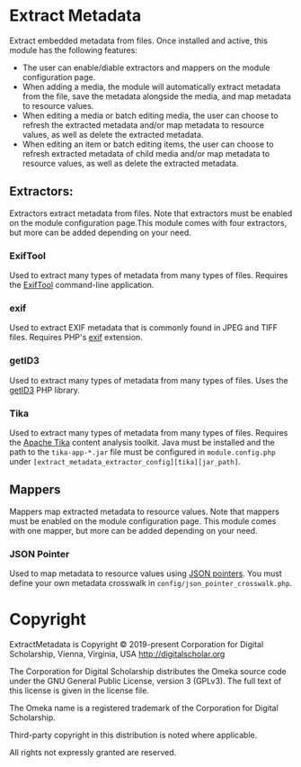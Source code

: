 # Extract Metadata

Extract embedded metadata from files. Once installed and active, this module has
the following features:

- The user can enable/diable extractors and mappers on the module configuration page.
- When adding a media, the module will automatically extract metadata from the file,
  save the metadata alongside the media, and map metadata to resource values.
- When editing a media or batch editing media, the user can choose to refresh the
  extracted metadata and/or map metadata to resource values, as well as delete the
  extracted metadata.
- When editing an item or batch editing items, the user can choose to refresh extracted
  metadata of child media and/or map metadata to resource values, as well as delete
  the extracted metadata.

## Extractors:

Extractors extract metadata from files.  Note that extractors must be enabled on
the module configuration page.This module comes with four extractors, but more can
be added depending on your need.

### ExifTool

Used to extract many types of metadata from many types of files. Requires the
[ExifTool](https://exiftool.org/) command-line application.

### exif

Used to extract EXIF metadata that is commonly found in JPEG and TIFF files. Requires
PHP's [exif](https://www.php.net/manual/en/book.exif.php) extension.

### getID3

Used to extract many types of metadata from many types of files. Uses the
[getID3](https://github.com/JamesHeinrich/getID3) PHP library.

### Tika

Used to extract many types of metadata from many types of files. Requires the
[Apache Tika](https://tika.apache.org/) content analysis toolkit. Java must be installed
and the path to the `tika-app-*.jar` file must be configured in `module.config.php`
under `[extract_metadata_extractor_config][tika][jar_path]`.

## Mappers

Mappers map extracted metadata to resource values. Note that mappers must be enabled
on the module configuration page. This module comes with one mapper, but more can
be added depending on your need.

### JSON Pointer

Used to map metadata to resource values using [JSON pointers](https://datatracker.ietf.org/doc/html/rfc6901).
You must define your own metadata crosswalk in `config/json_pointer_crosswalk.php`.

# Copyright

ExtractMetadata is Copyright © 2019-present Corporation for Digital Scholarship,
Vienna, Virginia, USA http://digitalscholar.org

The Corporation for Digital Scholarship distributes the Omeka source code
under the GNU General Public License, version 3 (GPLv3). The full text
of this license is given in the license file.

The Omeka name is a registered trademark of the Corporation for Digital Scholarship.

Third-party copyright in this distribution is noted where applicable.

All rights not expressly granted are reserved.
